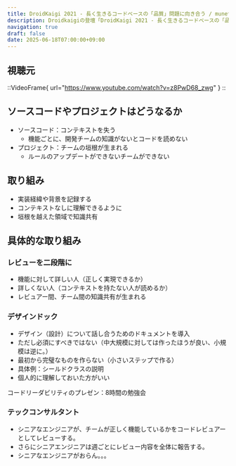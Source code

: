 ```yaml
---
title: DroidKaigi 2021 - 長く生きるコードベースの「品質」問題に向き合う / munetoshi [JA] を視聴した
description: Droidkaigiの登壇「DroidKaigi 2021 - 長く生きるコードベースの「品質」問題に向き合う / munetoshi [JA]」の視聴備忘録です。
navigation: true
draft: false
date: 2025-06-18T07:00:00+09:00
---
```


## 視聴元

::VideoFrame{ url="https://www.youtube.com/watch?v=z8PwD68_zwg" }
::


## ソースコードやプロジェクトはどうなるか

- ソースコード：コンテキストを失う
    - 機能ごとに、開発チームの知識がないとコードを読めない
- プロジェクト：チームの垣根が生まれる
    - ルールのアップデートができないチームができない

## 取り組み

- 実装経緯や背景を記録する
- コンテキストなしに理解できるように
- 垣根を越えた領域で知識共有

## 具体的な取り組み

### レビューを二段階に
- 機能に対して詳しい人（正しく実現できるか）
- 詳しくない人（コンテキストを持たない人が読めるか）
- レビュアー間、チーム間の知識共有が生まれる

### デザインドック
- デザイン（設計）について話し合うためのドキュメントを導入
- ただし必須にすべきではない（中大規模に対しては作ったほうが良い、小規模は逆に。）
- 最初から完璧なものを作らない（小さいステップで作る）
- 具体例：シールドクラスの説明
- 個人的に理解しておいた方がいい

コードリーダビリティのプレゼン：8時間の勉強会

### テックコンサルタント
- シニアなエンジニアが、チームが正しく機能しているかをコードレビュアーとしてレビューする。
- さらにシニアエンジニアは週ごとにレビュー内容を全体に報告する。
- シニアなエンジニアがおらん。。。